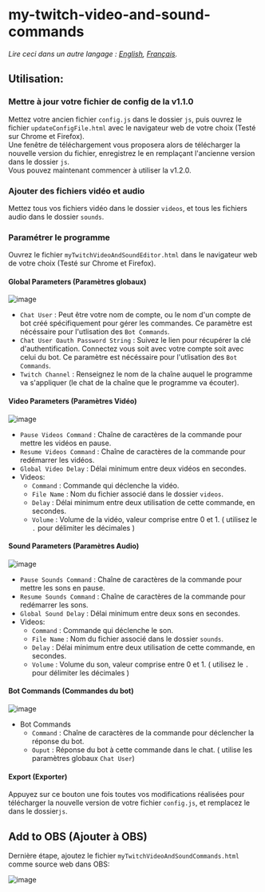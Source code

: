 # my-twitch-video-and-sound-commands

*Lire ceci dans un autre langage : [English](README.md), [Français](README.fr.md).*

## Utilisation:

### Mettre à jour votre fichier de config de la v1.1.0
Mettez votre ancien fichier `config.js` dans le dossier `js`, puis ouvrez le fichier `updateConfigFile.html` avec le navigateur web de votre choix (Testé sur Chrome et Firefox).  
Une fenêtre de téléchargement vous proposera alors de télécharger la nouvelle version du fichier, enregistrez le en remplaçant l'ancienne version dans le dossier `js`.  
Vous pouvez maintenant commencer à utiliser la v1.2.0.

### Ajouter des fichiers vidéo et audio
Mettez tous vos fichiers vidéo dans le dossier `videos`, et tous les fichiers audio dans le dossier `sounds`.

### Paramétrer le programme
Ouvrez le fichier `myTwitchVideoAndSoundEditor.html` dans le navigateur web de votre choix (Testé sur Chrome et Firefox).  

#### Global Parameters (Paramètres globaux)
![image](https://user-images.githubusercontent.com/17751686/128336117-d0a7a07d-1f85-469d-af53-374cd0847b49.png)
- `Chat User` : Peut être votre nom de compte, ou le nom d'un compte de bot créé spécifiquement pour gérer les commandes. Ce paramètre est nécéssaire pour l'utlisation des `Bot Commands`.
- `Chat User Oauth Password String` : Suivez le lien pour récupérer la clé d'authentification. Connectez vous soit avec votre compte soit avec celui du bot. Ce paramètre est nécéssaire pour l'utlisation des `Bot Commands`.
- `Twitch Channel` : Renseignez le nom de la chaîne auquel le programme va s'appliquer (le chat de la chaîne que le programme va écouter).


#### Video Parameters (Paramètres Vidéo)
![image](https://user-images.githubusercontent.com/17751686/128336328-6d53f906-15c6-461f-ae5a-4f9194717ff9.png)
- `Pause Videos Command` : Chaîne de caractères de la commande pour mettre les vidéos en pause.
- `Resume Videos Command` : Chaîne de caractères de la commande pour redémarrer les vidéos.
- `Global Video Delay` : Délai minimum entre deux vidéos en secondes.
- Videos:
  -  `Command` : Commande qui déclenche la vidéo.
  -  `File Name` : Nom du fichier associé dans le dossier `videos`.
  -  `Delay` : Délai minimum entre deux utilisation de cette commande, en secondes.
  -  `Volume` : Volume de la vidéo, valeur comprise entre 0 et 1. ( utilisez le `.` pour délimiter les décimales )


#### Sound Parameters (Paramètres Audio)
![image](https://user-images.githubusercontent.com/17751686/128336399-e77b5d6d-79ba-4ccd-bd5f-5910a1410c3b.png)
- `Pause Sounds Command` : Chaîne de caractères de la commande pour mettre les sons en pause.
- `Resume Sounds Command` : Chaîne de caractères de la commande pour redémarrer les sons.
- `Global Sound Delay` : Délai minimum entre deux sons en secondes.
- Videos:
  -  `Command` : Commande qui déclenche le son.
  -  `File Name` : Nom du fichier associé dans le dossier `sounds`.
  -  `Delay` : Délai minimum entre deux utilisation de cette commande, en secondes.
  -  `Volume` : Volume du son, valeur comprise entre 0 et 1. ( utilisez le `.` pour délimiter les décimales )


#### Bot Commands (Commandes du bot)
![image](https://user-images.githubusercontent.com/17751686/128336451-b39d61c8-8271-49f7-97ff-da6ecd60abfd.png)
- Bot Commands
  -  `Command` : Chaîne de caractères de la commande pour déclencher la réponse du bot.
  -  `Ouput` : Réponse du bot à cette commande dans le chat. ( utilise les paramètres globaux `Chat User`)

#### Export (Exporter)
Appuyez sur ce bouton une fois toutes vos modifications réalisées pour télécharger la nouvelle version de votre fichier `config.js`, et remplacez le dans le dossier`js`.

## Add to OBS (Ajouter à OBS)
Dernière étape, ajoutez le fichier `myTwitchVideoAndSoundCommands.html` comme source web dans OBS:

![image](https://user-images.githubusercontent.com/17751686/127782022-b564ccdc-45b1-4810-9643-6fcc72134265.png)
